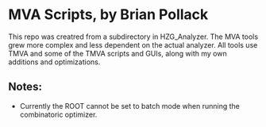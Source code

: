 MVA Scripts, by Brian Pollack
=================================================
 
This repo was creatred from a subdirectory in HZG_Analyzer.  The MVA tools grew more complex and less
dependent on the actual analyzer. All tools use TMVA and some of the TMVA scripts and GUIs, along with my
own additions and optimizations.
 
Notes:
------
  * Currently the ROOT cannot be set to batch mode when running the combinatoric optimizer. 

